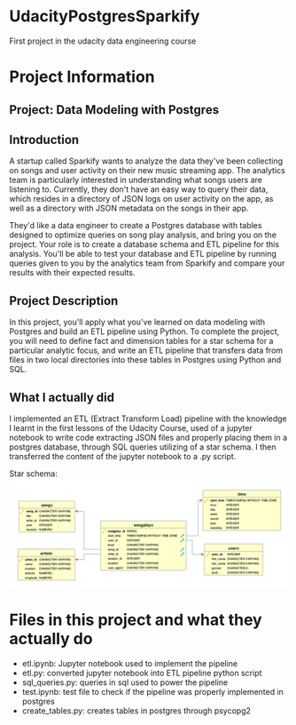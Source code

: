 # UdacityPostgresSparkify
First project in the udacity data engineering course

# Project Information

## Project: Data Modeling with Postgres
## Introduction

A startup called Sparkify wants to analyze the data they've been collecting on songs and user activity on their new music streaming app. The analytics team is particularly interested in understanding what songs users are listening to. Currently, they don't have an easy way to query their data, which resides in a directory of JSON logs on user activity on the app, as well as a directory with JSON metadata on the songs in their app.

They'd like a data engineer to create a Postgres database with tables designed to optimize queries on song play analysis, and bring you on the project. Your role is to create a database schema and ETL pipeline for this analysis. You'll be able to test your database and ETL pipeline by running queries given to you by the analytics team from Sparkify and compare your results with their expected results.
## Project Description

In this project, you'll apply what you've learned on data modeling with Postgres and build an ETL pipeline using Python. To complete the project, you will need to define fact and dimension tables for a star schema for a particular analytic focus, and write an ETL pipeline that transfers data from files in two local directories into these tables in Postgres using Python and SQL.

## What I actually did

I implemented an ETL (Extract Transform Load) pipeline with the knowledge I learnt in the first lessons of the Udacity Course, used of a jupyter notebook to write code extracting JSON files and properly placing them in a postgres database, through SQL queries utilizing of a star schema. I then transferred the content of the jupyter notebook to a .py script.

Star schema:
![Star Schema](Song_ERD.png?raw=true "Star Schema")

# Files in this project and what they actually do
- etl.ipynb: Jupyter notebook used to implement the pipeline
- etl.py: converted jupyter notebook into ETL pipeline python script
- sql_queries.py: queries in sql used to power the pipeline
- test.ipynb: test file to check if the pipeline was properly implemented in postgres
- create_tables.py: creates tables in postgres through psycopg2
